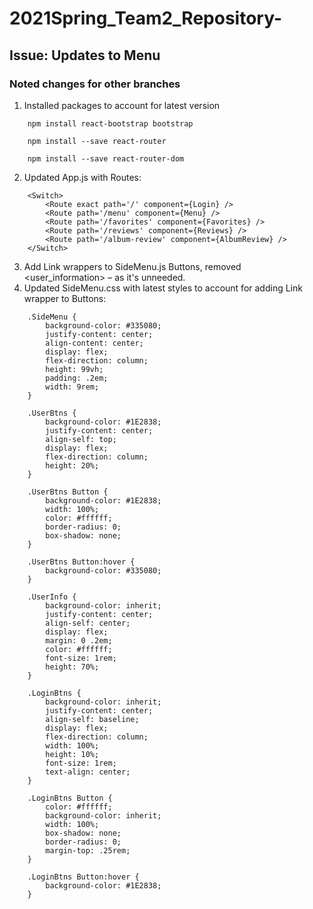 # 2021Spring_Team2_Repository-

## Issue: Updates to Menu

### Noted changes for other branches

1. Installed packages to account for latest version

```
    npm install react-bootstrap bootstrap
```
```
    npm install --save react-router
```
```
    npm install --save react-router-dom
```

2. Updated App.js with Routes:
```
    <Switch>
        <Route exact path='/' component={Login} />
        <Route path='/menu' component={Menu} />
        <Route path='/favorites' component={Favorites} />
        <Route path='/reviews' component={Reviews} />
        <Route path='/album-review' component={AlbumReview} />
    </Switch>
```
3. Add Link wrappers to SideMenu.js Buttons, removed &lt;user_information&gt; &ndash; as it&#39;s unneeded.
4. Updated SideMenu.css with latest styles to account for adding Link wrapper to Buttons:
```
    .SideMenu {
        background-color: #335080;
        justify-content: center;
        align-content: center;
        display: flex;
        flex-direction: column;
        height: 99vh;
        padding: .2em;
        width: 9rem;
    }

    .UserBtns {
        background-color: #1E2838;
        justify-content: center;
        align-self: top;
        display: flex;
        flex-direction: column;
        height: 20%;
    }

    .UserBtns Button {
        background-color: #1E2838;
        width: 100%;
        color: #ffffff;
        border-radius: 0;
        box-shadow: none;
    }

    .UserBtns Button:hover {
        background-color: #335080;
    }

    .UserInfo {
        background-color: inherit;
        justify-content: center;
        align-self: center;
        display: flex;
        margin: 0 .2em;
        color: #ffffff;
        font-size: 1rem;
        height: 70%;
    }

    .LoginBtns {
        background-color: inherit;
        justify-content: center;
        align-self: baseline;
        display: flex;
        flex-direction: column;
        width: 100%;
        height: 10%;
        font-size: 1rem;
        text-align: center;
    }

    .LoginBtns Button {
        color: #ffffff;
        background-color: inherit;
        width: 100%;
        box-shadow: none;
        border-radius: 0;
        margin-top: .25rem;
    }

    .LoginBtns Button:hover {
        background-color: #1E2838;
    }
```
